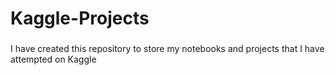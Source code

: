 # Kaggle-Projects

### 
I have created this repository to store my notebooks and projects that I have attempted on Kaggle
